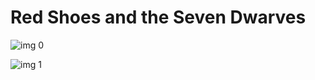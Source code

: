 # Red Shoes and the Seven Dwarves

![img 0](https://i.imgur.com/tODMQea.jpg)

![img 1](https://i.imgur.com/g997LCZ.png)

